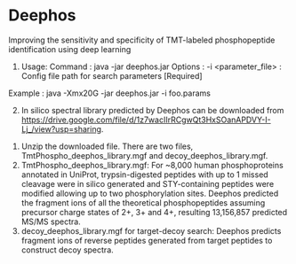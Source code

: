 # Deephos
Improving the sensitivity and specificity of TMT-labeled phosphopeptide identification using deep learning

1. Usage:
Command  : java -jar deephos.jar <options> <file>
Options  :
  -i <parameter_file> : Config file path for search parameters [Required]
  
Example : java -Xmx20G -jar deephos.jar -i foo.params

2. In silico spectral library predicted by Deephos can be downloaded from https://drive.google.com/file/d/1z7wacIIrRCgwQt3HxSOanAPDVY-I-Lj_/view?usp=sharing.
 1) Unzip the downloaded file. There are two files, TmtPhospho_deephos_library.mgf and decoy_deephos_library.mgf.
 2) TmtPhospho_deephos_library.mgf: For ~8,000 human phosphoproteins annotated in UniProt, trypsin-digested peptides with up to 1 missed cleavage were in silico generated and STY-containing peptides were modified allowing up to two phosphorylation sites. Deephos predicted the fragment ions of all the theoretical phosphopeptides assuming precursor charge states of 2+, 3+ and 4+, resulting 13,156,857 predicted MS/MS spectra.
 3) decoy_deephos_library.mgf for target-decoy search: Deephos predicts fragment ions of reverse peptides generated from target peptides to construct decoy spectra. 
  
